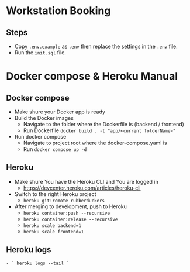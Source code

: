 # Workstation Booking

## Steps

- Copy `.env.example` as `.env` then replace the settings in the `.env` file.
- Run the `init.sql` file.


# Docker compose & Heroku Manual

## Docker compose

  - Make shure your Docker app is ready
  - Build the Docker images 
    - Navigate to the folder where the Dockerfile is (backend / frontend)
    - Run Dockerfile ` docker build . -t "app/<current folderName>" `
  - Run docker compose
    - Navigate to project root where the docker-compose.yaml is
    - Run ` docker compose up -d `


## Heroku

  - Make shure You have the Heroku CLI and You are logged in
    - https://devcenter.heroku.com/articles/heroku-cli
  - Switch to the right Heroku project
    - ` heroku git:remote rubberduckers `
  - After merging to development, push to Heroku
    - ` heroku container:push --recursive `
    - ` heroku container:release --recursive `
    - ` heroku scale backend=1 `
    - ` heroku scale frontend=1 `
## Heroku logs
  
    - ` heroku logs --tail `

